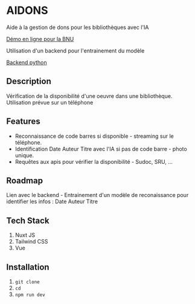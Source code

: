 # AIDONS

Aide à la gestion de dons pour les bibliothèques avec l'IA

[Démo en ligne pour la BNU](https://lab-aidons.vercel.app/)

Utilisation d'un backend pour l'entrainement du modèle

[Backend python](https://github.com/lab-bnu/AIDONS-backend)

## Description
Vérification de la disponibilité d'une oeuvre dans une bibliothèque.
Utilisation prévue sur un téléphone

## Features

- Reconnaissance de code barres si disponible - streaming sur le téléphone.
- Identification Date Auteur Titre avec l'IA si pas de code barre - photo unique.
- Requêtes aux apis pour vérifier la disponibilité - Sudoc, SRU, ...

## Roadmap

Lien avec le backend - Entrainement d'un modèle de reconaissance pour identifier les infos : Date Auteur Titre 

## Tech Stack

1. Nuxt JS
2. Tailwind CSS
3. Vue

## Installation

1. `git clone`
2. `cd` 
3. `npm run dev` 

